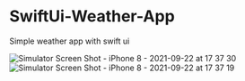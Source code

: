 # SwiftUi-Weather-App
Simple weather app with swift ui


![Simulator Screen Shot - iPhone 8 - 2021-09-22 at 17 37 30](https://user-images.githubusercontent.com/42929865/134364619-8c4cbe79-9394-4228-9cb6-8f5f4f1e015e.png)
![Simulator Screen Shot - iPhone 8 - 2021-09-22 at 17 37 19](https://user-images.githubusercontent.com/42929865/134364627-aed67ba1-e37d-48bc-a9c0-5d54a6431656.png)
